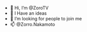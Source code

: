 - 👋 Hi, I’m @ZoroTV
- 👀 I Have an ideas
- 💞️ I’m looking for people to join me
- 📫 @Zorro.Nakamoto

<!---
ZoroTV/ZoroTV is a ✨ special ✨ repository because its `README.md` (this file) appears on your GitHub profile.
You can click the Preview link to take a look at your changes.
--->
